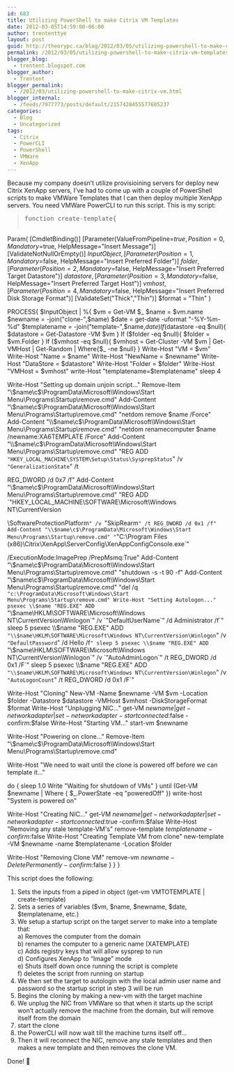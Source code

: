 ```yaml
---
id: 683
title: Utilizing PowerShell to make Citrix VM Templates
date: 2012-03-05T14:59:00-06:00
author: trententtye
layout: post
guid: http://theorypc.ca/blog/2012/03/05/utilizing-powershell-to-make-citrix-vm-templates-2/
permalink: /2012/03/05/utilizing-powershell-to-make-citrix-vm-templates-2/
blogger_blog:
  - trentent.blogspot.com
blogger_author:
  - Trentent
blogger_permalink:
  - /2012/03/utilizing-powershell-to-make-citrix-vm.html
blogger_internal:
  - /feeds/7977773/posts/default/2157428455577605237
categories:
  - Blog
  - Uncategorized
tags:
  - Citrix
  - PowerCLI
  - PowerShell
  - VMWare
  - XenApp
---
```

Because my company doesn&#8217;t utilize provisioining servers for deploy new Citrix XenApp servers, I&#8217;ve had to come up with a couple of PowerShell scripts to make VMWare Templates that I can then deploy multiple XenApp servers. You need VMWare PowerCLI to run this script. This is my script:

> <pre class="lang:ps decode:true ">function create-template{


Param(
[CmdletBinding()]
[Parameter(ValueFromPipeline=$true,
Position=0,
Mandatory=$true,
HelpMessage="Insert Message")]
[ValidateNotNullOrEmpty()]
$InputObject,
[Parameter(Position=1,
Mandatory=$false,
HelpMessage="Insert Preferred Folder")]
$folder,
[Parameter(Position=2,
Mandatory=$false,
HelpMessage="Insert Preferred Target Datastore")]
$datastore,
[Parameter(Position=3,
Mandatory=$false,
HelpMessage="Insert Preferred Target Host")]
$vmhost,
[Parameter(Position=4,
Mandatory=$false,
HelpMessage="Insert Preferred Disk Storage Format")]
[ValidateSet("Thick","Thin")]
$format = "Thin"
)


PROCESS{
$InputObject | %{
$vm = Get-VM $_
$name = $vm.name
$newname = -join("clone-",$name)
$date = get-date -uformat "-%Y-%m-%d"
$templatename = -join("template-",$name,$date)
If ($datastore -eq $null){
$datastore = Get-Datastore -VM $vm
}
If ($folder -eq $null){
$folder = $vm.Folder
}
If ($vmhost -eq $null){
$vmhost = Get-Cluster -VM $vm | Get-VMHost | Get-Random | Where{$_ -ne $null}
}
Write-Host "VM = $vm"
Write-Host "Name = $name"
Write-Host "NewName = $newname"
Write-Host "DataStore = $datastore"
Write-Host "Folder = $folder"
Write-Host "VMHost = $vmhost"
write-Host "templatename=$templatename"
sleep 4

Write-Host "Setting up domain unjoin script..."
Remove-Item "\\$name\c$\ProgramData\Microsoft\Windows\Start Menu\Programs\Startup\remove.cmd" 
Add-Content "\\$name\c$\ProgramData\Microsoft\Windows\Start Menu\Programs\Startup\remove.cmd" "netdom remove $name /Force"
Add-Content "\\$name\c$\ProgramData\Microsoft\Windows\Start Menu\Programs\Startup\remove.cmd" "netdom renamecomputer $name /newname:XA6TEMPLATE /Force"
Add-Content "\\$name\c$\ProgramData\Microsoft\Windows\Start Menu\Programs\Startup\remove.cmd" "REG ADD `"HKEY_LOCAL_MACHINE\SYSTEM\Setup\Status\SysprepStatus`" /v `"GeneralizationState`" /t 

REG_DWORD /d 0x7 /f"
Add-Content "\\$name\c$\ProgramData\Microsoft\Windows\Start Menu\Programs\Startup\remove.cmd" "REG ADD `"HKEY_LOCAL_MACHINE\SOFTWARE\Microsoft\Windows NT\CurrentVersion

\SoftwareProtectionPlatform`" /v `"SkipRearm`" /t REG_DWORD /d 0x1 /f"
Add-Content "\\$name\c$\ProgramData\Microsoft\Windows\Start Menu\Programs\Startup\remove.cmd" "`"C:\Program Files (x86)\Citrix\XenApp\ServerConfig\XenAppConfigConsole.exe`" 

/ExecutionMode:ImagePrep /PrepMsmq:True"
Add-Content "\\$name\c$\ProgramData\Microsoft\Windows\Start Menu\Programs\Startup\remove.cmd" "shutdown -s -t 90 -f"
Add-Content "\\$name\c$\ProgramData\Microsoft\Windows\Start Menu\Programs\Startup\remove.cmd" "del /q `"c:\ProgramData\Microsoft\Windows\Start Menu\Programs\Startup\remove.cmd"
Write-Host "Setting Autologon..."
psexec \\$name "REG.EXE" ADD `"\\$name\HKLM\SOFTWARE\Microsoft\Windows NT\CurrentVersion\Winlogon`" /v `"DefaultUserName`" /d Administrator /f`"
sleep 5
psexec \\$name "REG.EXE" ADD `"\\$name\HKLM\SOFTWARE\Microsoft\Windows NT\CurrentVersion\Winlogon`" /v `"DefaultPassword`" /d Hello /f`"
sleep 5
psexec \\$name "REG.EXE" ADD `"\\$name\HKLM\SOFTWARE\Microsoft\Windows NT\CurrentVersion\Winlogon`" /v `"AutoAdminLogon`" /t REG_DWORD /d 0x1 /F`"
sleep 5
psexec \\$name "REG.EXE" ADD `"\\$name\HKLM\SOFTWARE\Microsoft\Windows NT\CurrentVersion\Winlogon`" /v `"AutoLogonCount`" /t REG_DWORD /d 0x1 /F`"

Write-Host "Cloning"
New-VM -Name $newname -VM $vm -Location $folder -Datastore $datastore -VMHost $vmhost -DiskStorageFormat $format
Write-Host "Unplugging NIC..." 
get-VM $newname | get-networkadapter | set-networkadapter -startconnected:$false -confirm:$false
Write-Host "Starting VM..."
start-vm $newname 

Write-Host "Powering on clone..."
Remove-Item "\\$name\c$\ProgramData\Microsoft\Windows\Start Menu\Programs\Startup\remove.cmd" 

Write-Host "We need to wait until the clone is powered off before we can template it..."

do {
sleep 1.0
Write "Waiting for shutdown of VMs"
} until (Get-VM $newname | Where { $_.PowerState -eq "poweredOff" })
write-host "System is powered on"

Write-Host "Creating NIC..." 
get-VM $newname | get-networkadapter | set-networkadapter -startconnected:$true -confirm:$false
Write-Host "Removing any stale template-VM's"
remove-template $templatename -confirm:$false
Write-Host "Creating Template VM from clone"
new-template -VM $newname -name $templatename -Location $folder

Write-Host "Removing Clone VM"
remove-vm $newname -DeletePermanently -confirm:$false
}
}
}</pre>

This script does the following:  
1) Sets the inputs from a piped in object (get-vm VMTOTEMPLATE | create-template)  
2) Sets a series of variables ($vm, $name, $newname, $date, $templatename, etc.)  
3) We setup a startup script on the target server to make into a template that:  
a) Removes the computer from the domain  
b) renames the computer to a generic name (XATEMPLATE)  
c) Adds registry keys that will allow sysprep to run  
d) Configures XenApp to &#8220;Image&#8221; mode  
e) Shuts itself down once running the script is complete  
f) deletes the script from running on startup  
4) We then set the target to autologin with the local admin user name and password so the startup script in step 3 will be run  
5) Begins the cloning by making a new-vm with the target machine  
6) We unplug the NIC from VMWare so that when it starts up the script won&#8217;t actually remove the machine from the domain, but will remove itself from the domain  
7) start the clone  
8) the PowerCLI will now wait till the machine turns itself off&#8230;  
9) Then it will reconnect the NIC, remove any stale templates and then makes a new template and then removes the clone VM.

Done! 🙂

<!-- AddThis Advanced Settings generic via filter on the_content -->

<!-- AddThis Share Buttons generic via filter on the_content -->